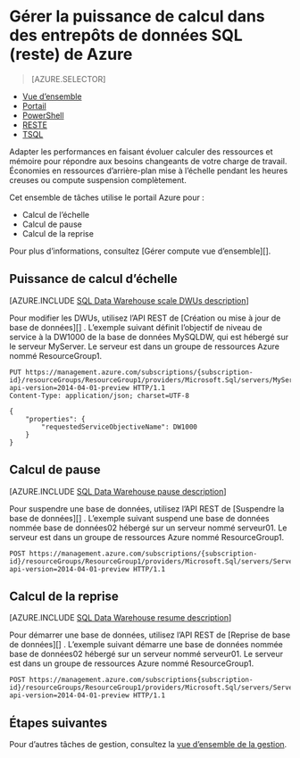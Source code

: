 <properties
   pageTitle="Gérer la puissance de calcul dans des entrepôts de données SQL (reste) de Azure | Microsoft Azure"
   description="Pour gérer les tâches de PowerShell grande puissance de traitement. Échelle des ressources de calcul en ajustant les DWUs. Ou bien, suspendre et reprendre les ressources pour réduire les coûts de calcul."
   services="sql-data-warehouse"
   documentationCenter="NA"
   authors="barbkess"
   manager="barbkess"
   editor=""/>

<tags
   ms.service="sql-data-warehouse"
   ms.devlang="NA"
   ms.topic="article"
   ms.tgt_pltfrm="NA"
   ms.workload="data-services"
   ms.date="08/08/2016"
   ms.author="barbkess;sonyama"/>

# <a name="manage-compute-power-in-azure-sql-data-warehouse-rest"></a>Gérer la puissance de calcul dans des entrepôts de données SQL (reste) de Azure

> [AZURE.SELECTOR]
- [Vue d’ensemble](sql-data-warehouse-manage-compute-overview.md)
- [Portail](sql-data-warehouse-manage-compute-portal.md)
- [PowerShell](sql-data-warehouse-manage-compute-powershell.md)
- [RESTE](sql-data-warehouse-manage-compute-rest-api.md)
- [TSQL](sql-data-warehouse-manage-compute-tsql.md)


Adapter les performances en faisant évoluer calculer des ressources et mémoire pour répondre aux besoins changeants de votre charge de travail. Économies en ressources d’arrière-plan mise à l’échelle pendant les heures creuses ou compute suspension complètement. 

Cet ensemble de tâches utilise le portail Azure pour :

- Calcul de l’échelle
- Calcul de pause
- Calcul de la reprise

Pour plus d’informations, consultez [Gérer compute vue d’ensemble][].

<a name="scale-performance-bk"></a>
<a name="scale-compute-bk"></a>

## <a name="scale-compute-power"></a>Puissance de calcul d’échelle

[AZURE.INCLUDE [SQL Data Warehouse scale DWUs description](../../includes/sql-data-warehouse-scale-dwus-description.md)]

Pour modifier les DWUs, utilisez l’API REST de [Création ou mise à jour de base de données][] . L’exemple suivant définit l’objectif de niveau de service à la DW1000 de la base de données MySQLDW, qui est hébergé sur le serveur MyServer. Le serveur est dans un groupe de ressources Azure nommé ResourceGroup1.

```
PUT https://management.azure.com/subscriptions/{subscription-id}/resourceGroups/ResourceGroup1/providers/Microsoft.Sql/servers/MyServer/databases/MySQLDW?api-version=2014-04-01-preview HTTP/1.1
Content-Type: application/json; charset=UTF-8

{
    "properties": {
        "requestedServiceObjectiveName": DW1000
    }
}
```

<a name="pause-compute-bk"></a>

## <a name="pause-compute"></a>Calcul de pause

[AZURE.INCLUDE [SQL Data Warehouse pause description](../../includes/sql-data-warehouse-pause-description.md)]

Pour suspendre une base de données, utilisez l’API REST de [Suspendre la base de données][] . L’exemple suivant suspend une base de données nommée base de données02 hébergé sur un serveur nommé serveur01. Le serveur est dans un groupe de ressources Azure nommé ResourceGroup1.

```
POST https://management.azure.com/subscriptions/{subscription-id}/resourceGroups/ResourceGroup1/providers/Microsoft.Sql/servers/Server01/databases/Database02/pause?api-version=2014-04-01-preview HTTP/1.1
```

<a name="resume-compute-bk"></a>

## <a name="resume-compute"></a>Calcul de la reprise

[AZURE.INCLUDE [SQL Data Warehouse resume description](../../includes/sql-data-warehouse-resume-description.md)]

Pour démarrer une base de données, utilisez l’API REST de [Reprise de base de données][] . L’exemple suivant démarre une base de données nommée base de données02 hébergé sur un serveur nommé serveur01. Le serveur est dans un groupe de ressources Azure nommé ResourceGroup1. 

```
POST https://management.azure.com/subscriptions{subscription-id}/resourceGroups/ResourceGroup1/providers/Microsoft.Sql/servers/Server01/databases/Database02/resume?api-version=2014-04-01-preview HTTP/1.1
```

<a name="next-steps-bk"></a>

## <a name="next-steps"></a>Étapes suivantes

Pour d’autres tâches de gestion, consultez la [vue d’ensemble de la gestion][].

<!--Image references-->

<!--Article references-->
[Vue d’ensemble de la gestion]: ./sql-data-warehouse-overview-manage.md
[Gérer la vue d’ensemble du calcul]: ./sql-data-warehouse-manage-compute-overview.md

<!--MSDN references-->
[Base de données de pause]: https://msdn.microsoft.com/library/azure/mt718817.aspx
[Base de données de reprise]: https://msdn.microsoft.com/library/azure/mt718820.aspx
[Créer ou mettre à jour la base de données]: https://msdn.microsoft.com/library/azure/mt163685.aspx

<!--Other Web references-->

[Azure portal]: http://portal.azure.com/
